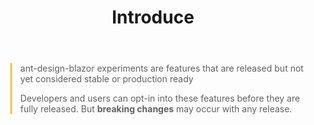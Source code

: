 ﻿---
category: Experimental
type: Docs
title: Introduce
cols: 1
cover: 
---

<blockquote style="border-color: #faad14;">
<p>ant-design-blazor experiments are features that are released but not yet considered stable or production ready</p>
<p>Developers and users can opt-in into these features before they are fully released. But <strong>breaking changes</strong> may occur with any release.</p>
</blockquote>